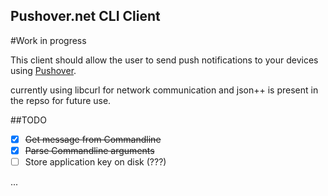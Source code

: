 Pushover.net CLI Client
-----------------------

#Work in progress


This client should allow the user to send push notifications to your devices using [Pushover](http://pushover.net).


currently using libcurl for network communication and json++ is present in the repso for future use.


##TODO

- [x] ~~Get message from Commandline~~
- [x] ~~Parse Commandline arguments~~
- [ ] Store application key on disk (???)

...
